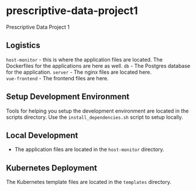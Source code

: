 # prescriptive-data-project1
Prescriptive Data Project 1

## Logistics

`host-monitor` - this is where the application files are located. The Dockerfiles for the applications are here as well. 
`db`           - The Postgres database for the application.
`server`       - The nginx files are located here.	
`vue-frontend` - The frontend files are here. 

## Setup Development Environment

Tools for helping you setup the development environment are located in the scripts directory. Use the `install_dependencies.sh` script to setup locally.


## Local Development

- The application files are located in the `host-monitor` directory.


## Kubernetes Deployment

The Kubernetes template files are located in the `templates` directory. 